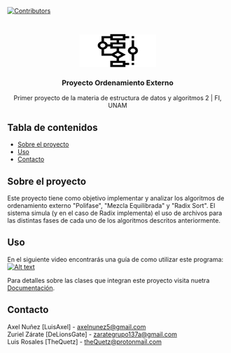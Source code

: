 <!--
*** Thanks for checking out this README Template. If you have a suggestion that would
*** make this better, please fork the Proyecto-Colecciones-en-Java and create a pull request or simply open
*** an issue with the tag "enhancement".
*** Thanks again! Now go create something AMAZING! :D
***
***
***
*** To avoid retyping too much info. Do a search and replace for the following:
*** TheQuetz, Proyecto-Colecciones-en-Java, twitter_handle, email
-->





<!-- PROJECT SHIELDS -->
<!--
*** I'm using markdown "reference style" links for readability.
*** Reference links are enclosed in brackets [ ] instead of parentheses ( ).
*** See the bottom of this document for the declaration of the reference variables
*** for contributors-url, forks-url, etc. This is an optional, concise syntax you may use.
*** https://www.markdownguide.org/basic-syntax/#reference-style-links
-->
[![Contributors][contributors-shield]][contributors-url]

<!-- PROJECT LOGO -->
<br />
<p align="center">
  <a href="https://github.com/TheQuetz/Proyecto-Ordenamiento-externo">
    <img src="images/logo.png" alt="Logo" width="175" height="75">
  </a>

  <h3 align="center">Proyecto Ordenamiento Externo</h3>

  <p align="center">
    Primer proyecto de la materia de estructura de datos y algoritmos 2 | FI, UNAM
    <br />
   
  </p>
</p>


<!-- TABLE OF CONTENTS -->
## Tabla de contenidos

* [Sobre el proyecto](#sobre-el-proyecto)
* [Uso](#uso)
* [Contacto](#contact)



<!-- ABOUT THE PROJECT -->
## Sobre el proyecto
  Este proyecto tiene como objetivo implementar y analizar los algoritmos de ordenamiento externo "Polifase", "Mezcla Equilibrada" y "Radix Sort". El sistema simula (y en el caso de Radix implementa) el uso de archivos para las distintas fases de cada uno de los algoritmos descritos anteriormente. 
 

<!-- USAGE EXAMPLES -->
## Uso

En el siguiente video encontrarás una guía de como utilizar este programa:
[![Alt text](https://img.youtube.com/vi/TJDrWegDhSA/0.jpg)](https://www.youtube.com/watch?v=TJDrWegDhSA)

Para detalles sobre las clases que integran este proyecto visita nuetra <a href="https://thequetz.github.io/Proyecto-Ordenamiento-externo/">Documentación</a>.

<!-- CONTACT -->
## Contacto

Axel Nuñez [LuisAxel] - axelnunez5@gmail.com
<br />
Zuriel Zárate [DeLionsGate] - zarategrupo137a@gmail.com
<br />
Luis Rosales [TheQuetz] - theQuetz@protonmail.com
<br />

<!-- MARKDOWN LINKS & IMAGES -->
<!-- https://www.markdownguide.org/basic-syntax/#reference-style-links -->
[contributors-shield]: https://img.shields.io/github/contributors/TheQuetz/Proyecto-Ordenamiento-externo.svg?style=flat-square
[contributors-url]: https://github.com/TheQuetz/Proyecto-Ordenamiento-externo/graphs/contributors
[forks-shield]: https://img.shields.io/github/forks/TheQuetz/Proyecto-Ordenamiento-externo.svg?style=flat-square
[forks-url]: https://github.com/TheQuetz/Proyecto-Ordenamiento-externo/network/members
[stars-shield]: https://img.shields.io/github/stars/TheQuetz/PProyecto-Ordenamiento-externo.svg?style=flat-square
[stars-url]: https://github.com/TheQuetz/Proyecto-Ordenamiento-externo/stargazers
[issues-shield]: https://img.shields.io/github/issues/TheQuetz/Proyecto-Ordenamiento-externo.svg?style=flat-square
[issues-url]: https://github.com/TheQuetz/Proyecto-Ordenamiento-externo/issues
[license-shield]: https://img.shields.io/github/license/TheQuetz/Proyecto-Ordenamiento-externo.svg?style=flat-square
[license-url]: https://github.com/TheQuetz/Proyecto-Ordenamiento-externo/blob/master/LICENSE.txt
[linkedin-shield]: https://img.shields.io/badge/-LinkedIn-black.svg?style=flat-square&logo=linkedin&colorB=555
[linkedin-url]: https://linkedin.com/in/TheQuetz
[product-screenshot]: images/screenshot.png
